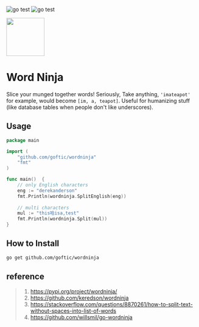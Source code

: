 ![go test](https://github.com/goftic/wordninja/actions/workflows/go%20test.yml/badge.svg)
![go test](https://github.com/goftic/wordninja/actions/workflows/linting.yml/badge.svg)

<img src="https://user-images.githubusercontent.com/2049665/29219793-b4dcb942-7e7e-11e7-8785-761b0e784e04.png" width=100px />

# Word Ninja

Slice your munged together words! Seriously, Take anything, `'imateapot'` for example, would become `[im, a, teapot]`. Useful for humanizing stuff (like database tables when people don't like underscores).

## Usage
```go
package main

import (
	"github.com/goftic/wordninja"
	"fmt"
)

func main()  {
	// only English characters
	eng := "derekanderson"
	fmt.Println(wordninja.SplitEnglish(eng))
	
	// multi characters
	mul := "this哈isa,test"
	fmt.Println(wordninja.Split(mul))
}
```

## How to Install
```bash
go get github.com/goftic/wordninja
```

## reference
> 1. https://pypi.org/project/wordninja/
> 2. https://github.com/keredson/wordninja
> 3. https://stackoverflow.com/questions/8870261/how-to-split-text-without-spaces-into-list-of-words
> 4. https://github.com/willsmil/go-wordninja
